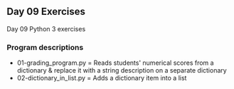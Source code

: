 ## Day 09 Exercises
Day 09 Python 3 exercises

### Program descriptions
* 01-grading_program.py = Reads students' numerical scores from a dictionary & replace it with a string description on a separate dictionary
* 02-dictionary_in_list.py = Adds a dictionary item into a list
